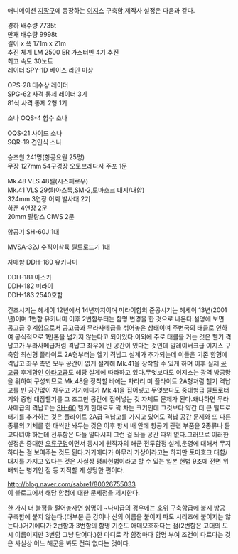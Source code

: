 애니메이션 [지팡구](%EC%A7%80%ED%8C%A1%EA%B5%AC.md)에 등장하는
[이지스](%EC%9D%B4%EC%A7%80%EC%8A%A4.md) 구축함,제작사 설정은 다음과 같다.

경하 배수량 7735t  
만재 배수량 9998t  
길이 x 폭 171m x 21m  
추진 체계 LM 2500 ER 가스터빈 4기 추진  
최고 속도 30노트  
레이더 SPY-1D 베이스 라인 미상  

OPS-28 대수상 레이더  
SPG-62 사격 통제 레이더 3기  
81식 사격 통제 2형 1기

소나 OQS-4 함수 소나  

OQS-21 사이드 소나  
SQR-19 견인식 소나

승조원 241명(항공요원 25명)  
무장 127mm 54구경장 오토브레다사 주포 1문  

Mk.48 VLS 48셀(시스패로우)  
Mk.41 VLS 29셀(아스록,SM-2,토마호크 대지/대함)  
324mm 3연장 어뢰 발사대 2기  
하푼 4연장 2문  
20mm 팔랑스 CIWS 2문

항공기 SH-60J 1대  

MVSA-32J 수직이착륙 틸트로드기 1대  

자매함 DDH-180 유키나미  

DDH-181 아스카  
DDH-182 미라이  
DDH-183 2540호함  

건조시기는 헤세이 12년에서 14년까지이며 미라이함의 준공시기는 헤세이 13년(2001년)이며 1번함 유키나미 이후 2번함부터는 함명 변경을
한 것으로 나온다.설명에 보면 공고급 후계함으로서 공고급과 무라사메급을 섞어놓은 상태이며 주변국의 태클로 인하여 공식적으로 1만톤을 넘기지
않는다고 되어있다.이외에 주로 태클을 거는 것은 헬기 격납고가 무라사메급처럼 격납고 좌우에 빈 공간이 있다는 것인데 알레이버크급 이지스
구축함 최신형 플라이트 2A형부터는 헬기 격납고 설계가 추가되는데 이들은 기존 함형에 격납고 좌우 측면 모두 공간이 없게 설계해 Mk.41을
장착할 수 있게 하며 이후 실제 [공고급](%EA%B3%B5%EA%B3%A0%EA%B8%89.md) 후계함인
[아타고급](%EC%95%84%ED%83%80%EA%B3%A0%EA%B8%89.md)도 해당 설계에 따라하고 있다.무엇보다도 이지스는
광역 방공망을 위하여 구성되므로 Mk.48을 장착할 바에는 차라리 미 플라이트 2A형처럼 헬기 격납고를 빈 공간없이 채우고 거기에다가
Mk.41을 집어넣고 무엇보다도 중대형급 틸트로터기와 중형 대잠헬기를 그 조그만 공간에 집어넣는 것 자체도 문제가 된다.왜냐하면 무라사메급의
격납고는 [SH-60](SH-60.md) 헬기 한대로도 꽉 차는 크기인데 그것보다 약간 더 큰 틸트로터기를 추가하는 것은 플라이트
2A급 격납고를 가지고 있어도 격납 공간 문제와 또 다른 종류의 기체를 한 대씩만 놔두는 것은 이후 항시 배 안에 항공기 관련 부품을
2종류나 들고다녀야 하는데 전투함은 다들 알다시피 그런 걸 놔둘 공간 따위 없다.그러므로 이러한 설정은 중대한
[오류구멍](%EC%98%A4%EB%A5%98%EA%B5%AC%EB%A9%8D.md)이면서 동시에 원작자의 해군 전투함정 설계,운영에
대해서 무지하다는 걸 보여주는 것도 된다.거기에다가 아무리 가상이라고는 하지만 토마호크 대함/대지를 가지고 있다는 것은 사실상 평화헌법이라고
할 수 있는 일본 헌법 9조에 전면 위배되는 병기인 점 등 지적할 게 상당한 편이다.

<http://blog.naver.com/sabre1/80026755033>  
이 블로그에서 해당 함정에 대한 문제점을 제시한다.

한 가지 더 불평을 털어놓자면 함명이 ~나미급의 경우에는 호위 구축함급에 붙지 방공 구축함에 붙지 않는다.(대부분 큰 강이나 산의 이름을
붙이지 파도 시리즈에 붙이지는 않는다.)거기에다가 2번함과 3번함의 함명 기준도 애매모호하다는 점(2번함은 고대의 도시 이름이지만 3번함
그냥 단어다.)한 마디로 각 함정마다 함명 부여 조건이 다르다는 것은 사실상 어느 해군을 봐도 전혀 없다는 것이다.  

